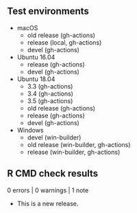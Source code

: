 ## Test environments

* macOS
  - old release (gh-actions)
  - release     (local, gh-actions)
  - devel       (gh-actions)
* Ubuntu 16.04
  - release     (gh-actions)
  - devel       (gh-actions)
* Ubuntu 18.04
  - 3.3         (gh-actions)
  - 3.4         (gh-actions)
  - 3.5         (gh-actions)
  - old release (gh-actions)
  - release     (gh-actions)
  - devel       (gh-actions)
* Windows
  - devel       (win-builder)
  - old release (win-builder, gh-actions)
  - release     (win-builder, gh-actions)

## R CMD check results

0 errors | 0 warnings | 1 note

* This is a new release.
